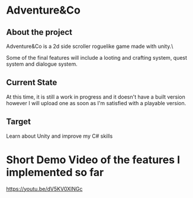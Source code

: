 # Adventure&Co

## About the project

Adventure&Co is a 2d side scroller roguelike game made with unity.\

Some of the final features will include a looting and crafting system, quest system and dialogue system.

## Current State

At this time, it is still a work in progress and it doesn't have a built version however I will upload one as soon as I'm satisfied with a playable version.

## Target
Learn about Unity and improve my C# skills 

# Short Demo Video of the features I implemented so far

https://youtu.be/dV5KV0XlNGc
